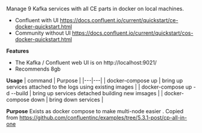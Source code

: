 Manage 9 Kafka services with all CE parts in docker on local machines. 
* Confluent with UI https://docs.confluent.io/current/quickstart/ce-docker-quickstart.html
* Community without UI https://docs.confluent.io/current/quickstart/cos-docker-quickstart.html

**Features**
* The Kafka / Confluent web UI is on http://localhost:9021/
* Recommends 8gb

**Usage**
| command  | Purpose  |
|---|---|
| docker-compose up             | bring up services attached to the logs using existing images |
| docker-compose up -d --build  | bring up services detached building new imsages |
| docker-compose down           | bring down services  | 

**Purpose**
Exists as docker compose to make multi-node easier .
Copied from https://github.com/confluentinc/examples/tree/5.3.1-post/cp-all-in-one